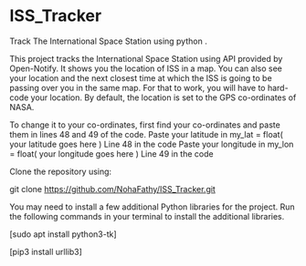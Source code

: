 # ISS_Tracker
 Track The International Space Station using python .

This project tracks the International Space Station using API provided by Open-Notify.
It shows you the location of ISS in a map. You can also see your location and the next closest time at which the ISS is going to be passing over you in the same map. For that to work, you will have to hard-code your location. By default, the location is set to the GPS co-ordinates of NASA.

To change it to your co-ordinates, first find your co-ordinates and paste them in lines 48 and 49 of the code.
Paste your latitude in my_lat = float( your latitude goes here ) Line 48 in the code
Paste your longitude in my_lon = float( your longitude goes here ) Line 49 in the code

Clone the repository using:

git clone https://github.com/NohaFathy/ISS_Tracker.git

You may need to install a few additional Python libraries for the project.
Run the following commands in your terminal to install the additional libraries.

[sudo apt install python3-tk]

[pip3 install urllib3]



